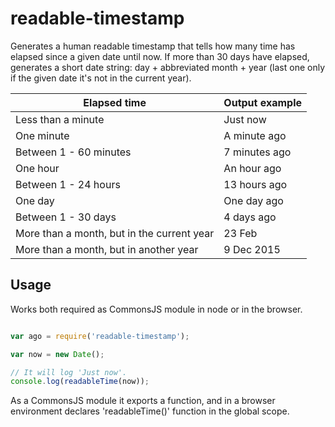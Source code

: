 readable-timestamp
==================

Generates a human readable timestamp that tells how many time has elapsed since
a given date until now. If more than 30 days have elapsed, generates a short date
string: day + abbreviated month + year (last one only if the given date it's not
in the current year).

Elapsed time | Output example
------------ | --------------
Less than a minute | Just now
One minute | A minute ago
Between 1 - 60 minutes | 7 minutes ago
One hour | An hour ago
Between 1 - 24 hours | 13 hours ago
One day | One day ago
Between 1 - 30 days | 4 days ago
More than a month, but in the current year | 23 Feb
More than a month, but in another year | 9 Dec 2015


Usage
-----

Works both required as CommonsJS module in node or in the browser.


```javascript

var ago = require('readable-timestamp');

var now = new Date();

// It will log 'Just now'.
console.log(readableTime(now));

```

As a CommonsJS module it exports a function, and in a browser environment
declares 'readableTime()' function in the global scope.